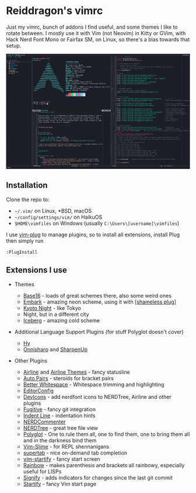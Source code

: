 # Reiddragon's vimrc

Just my vimrc, bunch of addons I find useful, and some themes I like to rotate
between. I mostly use it with Vim (not Neovim) in Kitty or GVim, with Hack Nerd
Font Mono or Fairfax SM, on Linux, so there's a bias towards that setup.


![](img/vimrc.png)


## Installation
Clone the repo to:

- `~/.vim/` on Linux, \*BSD, macOS
- `~/config/settings/vim/` on HaikuOS
- `$HOME\vimfiles` on Windows (usually `C:\Users\[username]\vimfiles`)

I use [vim-plug](https://github.com/junegunn/vim-plug) to manage plugins, so to
install all extensions, install Plug then simply run

```
:PlugInstall
```

## Extensions I use
- Themes
    - [Base16](https://github.com/chriskempson/base16-vim) - loads of great
    schemes there, also some weird ones
    - [Embark](https://github.com/embark-theme/vim) - amazing neon scheme,
    using it with [\[shameless
    plug\]](https://github.com/Reiddragon/embark-konsole)
    - [Kyoto Night](https://github.com/laniusone/kyotonight.vim) - like Tokyo
    - Night, but in a different city
    - [Iceberg](https://github.com/cocopon/iceberg.vim) - amazing cold scheme

- Additional Language Support Plugins (for stuff Polyglot doesn't cover)
    - [Hy](https://github.com/hylang/vim-hy)
    - [Onnisharp](https://github.com/OmniSharp/Omnisharp-vim) and [SharpenUp](https://github.com/nickspoons/vim-sharpenup)


- Other Plugins
    - [Airline](https://github.com/vim-airline/vim-airline) and [Airline
    Themes](https://github.com/vim-airline/vim-airline-themes) - fancy
    statusline
    - [Auto Pairs](https://github.com/jiangmiao/auto-pairs) - steroids for
    bracket pairs
    - [Better Whitespace](https://github.com/ntpeters/vim-better-whitespace) -
    Whitespace trimming and highlighting
    - [EditorConfig](https://github.com/editorconfig/editorconfig-vim)
    - [DevIcons](https://github.com/ryanoasis/vim-devicons) - add nerdfont
    icons to NERDTree, Airline and other plugins
    - [Fugitive](https://github.com/tpope/vim-fugitive) - fancy git integration
    - [Indent Line](https://github.com/yggdroot/indentline) - indentation hints
    - [NERDCommenter](https://github.com/preservim/nerdcommenter)
    - [NERDTree](https://github.com/preservim/nerdtree) - great tree file view
    - [Polyglot](https://github.com/sheerun/vim-polyglot) - One to rule them all, one to find them, one to bring them all and in the darkness bind them
    - [Vim-Slime](https://github.com/jpalardy/vim-slime) - for REPL shennanigans
    - [supertab](https://github.com/ervandew/supertab) - nice on-demand tab
    completion
    - [vim-startify](https://github.com/mhinz/vim-startify) - fancy start
    screen
    - [Rainbow](https://github.com/luochen1990/rainbow) - makes parenthesis and
    brackets all rainbowy, especially useful for LISPs
    - [Signify](https://github.com/mhinz/vim-signify) - adds indicators for
    changes since the last git commit
    - [Startify](https://github.com/mhinz/vim-startify) - fancy Vim start page





